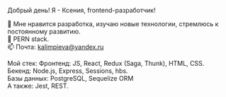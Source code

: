 Добрый день! Я - Ксения, frontend-разработчик!

👀 Мне нравится разработка, изучаю новые технологии, стремлюсь к постоянному развитию.<br>
👾 PERN stack.<br>
📫 Почта: kalimpieva@yandex.ru


Мой стек:
Фронтенд: JS, React, Redux (Saga, Thunk), HTML, CSS.<br>
Бекенд: Node.js, Express, Sessions, hbs.<br>
Базы данных: PostgreSQL, Sequelize ORM<br>
A также: Jest, REST.
